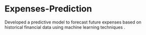 # Expenses-Prediction
 Developed a predictive model to forecast future expenses based on historical financial data using machine learning techniques .
